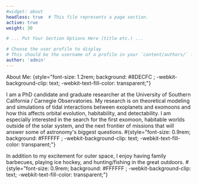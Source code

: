 ```yaml
---
#widget: about
headless: true  # This file represents a page section.
active: true
weight: 30

# ... Put Your Section Options Here (title etc.) ...

# Choose the user profile to display
# This should be the username of a profile in your `content/authors/` folder.
author: 'admin'
---
```

About Me: 
{style="font-size: 1.2rem; background: #8DECFC ; -webkit-background-clip: text; -webkit-text-fill-color: transparent;"}

I am a PhD candidate and graduate researcher at the University of Southern California / Carnegie Observatories. My research is on theoretical modeling and simulations of tidal interactions between exoplanets and exomoons and how this affects orbital evolution, habitability, and detectability. I am especially interested in the search for the first exomoon, habitable worlds outside of the solar system, and the next frontier of missions that will answer some of astronomy's biggest questions. 
#{style="font-size: 0.9rem; background: #FFFFFF ; -webkit-background-clip: text; -webkit-text-fill-color: transparent;"}

In addition to my excitement for outer space, I enjoy having family barbecues, playing ice hockey, and hunting/fishing in the great outdoors.
#{style="font-size: 0.9rem; background: #FFFFFF ; -webkit-background-clip: text; -webkit-text-fill-color: transparent;"}
